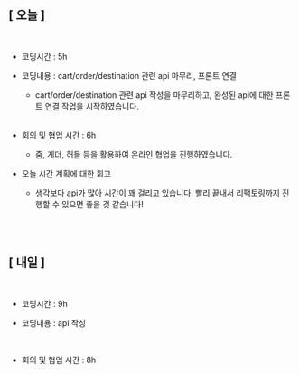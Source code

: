 ## [ 오늘 ]

<br/>

- 코딩시간 : 5h
- 코딩내용 : cart/order/destination 관련 api 마무리, 프론트 연결

  - cart/order/destination 관련 api 작성을 마무리하고, 완성된 api에 대한 프론트 연결 작업을 시작하였습니다.

  <br/>

- 회의 및 협업 시간 : 6h

  - 줌, 게더, 허들 등을 활용하여 온라인 협업을 진행하였습니다.

- 오늘 시간 계획에 대한 회고

  - 생각보다 api가 많아 시간이 꽤 걸리고 있습니다. 빨리 끝내서 리팩토링까지 진행할 수 있으면 좋을 것 같습니다!

  <br/>

<br/>

## [ 내일 ]

<br/>

- 코딩시간 : 9h

- 코딩내용 : api 작성

    <br/>

- 회의 및 협업 시간 : 8h

